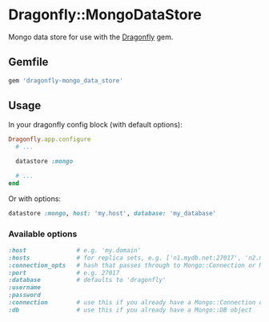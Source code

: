 # Dragonfly::MongoDataStore

Mongo data store for use with the [Dragonfly](http://github.com/markevans/dragonfly) gem.

## Gemfile

```ruby
gem 'dragonfly-mongo_data_store'
```

## Usage

In your dragonfly config block (with default options):

```ruby
Dragonfly.app.configure
  # ...

  datastore :mongo

  # ...
end
```

Or with options:

```ruby
datastore :mongo, host: 'my.host', database: 'my_database'
```

### Available options

```ruby
:host              # e.g. 'my.domain'
:hosts             # for replica sets, e.g. ['n1.mydb.net:27017', 'n2.mydb.net:27017']
:connection_opts   # hash that passes through to Mongo::Connection or Mongo::ReplSetConnection
:port              # e.g. 27017
:database          # defaults to 'dragonfly'
:username
:password
:connection        # use this if you already have a Mongo::Connection object
:db                # use this if you already have a Mongo::DB object
```

